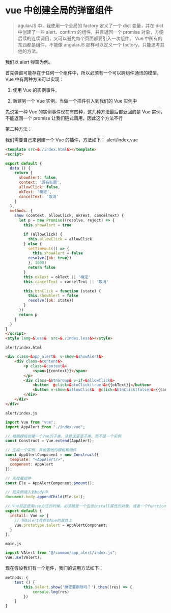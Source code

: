 # vue 中创建全局的弹窗组件

> agularJS 中，我使用一个全局的 factory 定义了一个 dict 变量，并在 dict 中创建了一些 alert、confirm 的组件，并且返回一个 promise 对象，方便后续的连续调用，又可以避免每个页面都要引入一次组件。 Vue 中所有的东西都是组件，不能像 angularJS 那样可以定义一个 factory，只能思考其他的方法。

我们以 alert 弹窗为例。

首先弹窗可能存在于任何一个组件中，所以必须有一个可以跨组件通讯的模型，Vue 中有两种方法可以实现：

1.  使用 Vue 的实例事件，

2.  新建另一个 Vue 实例，当做一个插件引入到我们的 Vue 实例中

先说第一种 Vue 的实例事件现在有四种，这几种方法最后都返回的是 Vue 实例，不能返回一个 promise 让我们链式调用，因此这个方法不行

第二种方法：

我们需要自己来创建一个 Vue 的插件，方法如下：
alert/index.vue

```html
<template src=&./index.html&></template>
<script>

export default {
  data () {
    return {
      showAlert: false,
      context: '没有标题',
      allowClick: false,
      okText: '确定',
      cancelText: '取消'
    }
  },
  methods: {
    show (context, allowClick, okText, cancelText) {
      let p = new Promise((resolve, reject) => {
        this.showAlert = true

        if (allowClick) {
          this.allowClick = allowClick
        } else {
          setTimeout(() => {
            this.showAlert = false
          resolve({ok: true})
          }, 1000)
          return false
        }
        this.okText = okText || '确定'
        this.cancelText = cancelText || '取消'

        this.btnClick = function (state) {
          this.showAlert = false
          resolve({ok: state})
        }
      })
      return p
    }
  }
}
</script>
<style lang=&less&  src=&./index.less&></style>
```

`alert/index.html`

```html
<div class=&app_alert&  v-show=&showAlert&>
    <div class=&content&>
        <p class=&context&>
            <span>{{context}}</span>
        </p>
        <div class=&btnGroup& v-if=&allowClick&>
            <button  @click=&btnClick(true)&>{{okText}}</button>
            <button v-show=&allowClick&  @click=&btnClick(false)&>{{cancelText}}</button>
        </div>
    </div>
</div>
```

`alert/index.js`

```js
import Vue from "vue";
import AppAlert from "./index.vue";

// 根据模板创建一个Vue的子类，注意这里是子类，而不是一个实例
const Construct = Vue.extend(AppAlert);

// 生成一个实例，并设置他的模板和组件
const AppAlertComponent = new Construct({
  template: "<AppAlert/>",
  component: AppAlert
});

// 先挂载组件
const Ele = AppAlertComponent.$mount();

// 把实例插入到body中
document.body.appendChild(Ele.$el);

// Vue规定使用use方法的时候，必须接受一个包含install属性的对象，或者一个function
export default {
  install: Vue => {
    // 把$alert挂在到Vue的属性上
    Vue.prototype.$alert = AppAlertComponent;
  }
};
```

`main.js`

```js
import VAlert from "@/common/app_alert/index.js";
Vue.use(VAlert);
```

现在假设我们有一个组件，我们的调用方法如下：

```js
methods: {
    test () {
        this.$alert.show('确定要删除吗？').then((res) => {
            console.log(res)
        })
    }
}
```
